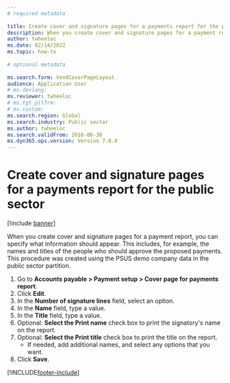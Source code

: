 ```yaml
--- 
# required metadata 
 
title: Create cover and signature pages for a payments report for the public sector
description: When you create cover and signature pages for a payment report, you can specify what information should appear. 
author: twheeloc
ms.date: 02/14/2022
ms.topic: how-to 
 
# optional metadata 
 
ms.search.form: VendCoverPageLayout   
audience: Application User 
# ms.devlang:  
ms.reviewer: twheeloc
# ms.tgt_pltfrm:  
# ms.custom:  
ms.search.region: Global
ms.search.industry: Public sector
ms.author: twheeloc
ms.search.validFrom: 2016-06-30 
ms.dyn365.ops.version: Version 7.0.0 
---
```

# Create cover and signature pages for a payments report for the public sector

[!include [banner](../../includes/banner.md)]

When you create cover and signature pages for a payment report, you can specify what information should appear. This includes, for example, the names and titles of the people who should approve the proposed payments. This procedure was created using the PSUS demo company data in the public sector partition.

1. Go to **Accounts payable > Payment setup > Cover page for payments report**.
2. Click **Edit**.
3. In the **Number of signature lines** field, select an option.
4. In the **Name** field, type a value.
5. In the **Title** field, type a value.
6. Optional: **Select the Print name** check box to print the signatory's name on the report.
7. Optional: **Select the Print title** check box to print the title on the report.
    * If needed, add additional names, and select any options that you want.  
8. Click **Save**.



[!INCLUDE[footer-include](../../../includes/footer-banner.md)]
